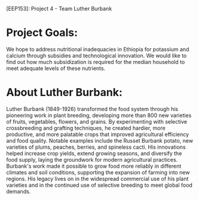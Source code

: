 [EEP153]: Project 4 - Team Luther Burbank

# Project Goals:

We hope to address nutritional inadequacies in Ethiopia for potassium and calcium through subsidies and technological innovation. We would like to find out how much subsidization is required for the median household to meet adequate levels of these nutrients.

# About Luther Burbank:

Luther Burbank (1849-1926) transformed the food system through his pioneering work in plant breeding, developing more than 800 new varieties of fruits, vegetables, flowers, and grains. By experimenting with selective crossbreeding and grafting techniques, he created hardier, more productive, and more palatable crops that improved agricultural efficiency and food quality. Notable examples include the Russet Burbank potato, new varieties of plums, peaches, berries, and spineless cacti. His innovations helped increase crop yields, extend growing seasons, and diversify the food supply, laying the groundwork for modern agricultural practices. Burbank's work made it possible to grow food more reliably in different climates and soil conditions, supporting the expansion of farming into new regions. His legacy lives on in the widespread commercial use of his plant varieties and in the continued use of selective breeding to meet global food demands.
